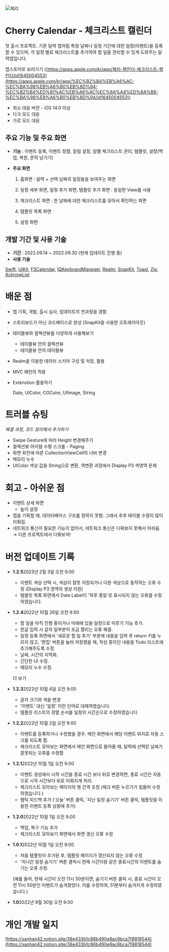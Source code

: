 ![체리](https://user-images.githubusercontent.com/36435181/231618480-27053fa8-f81f-4c97-8294-e3a4605905ad.png)

# Cherry Calendar - 체크리스트 캘린더

첫 출시 프로젝트. 기존 달력 앱처럼 특정 날짜나 일정 기간에 대한 일정(이벤트)을 등록할 수 있으며, 각 일정 별로 체크리스트를 추가하여 할 일을 관리할 수 있게 도와주는 달력앱입니다.

앱스토어로 보러가기 ([https://apps.apple.com/kr/app/체리-캘린더-체크리스트-캘린더/id1645004553](https://apps.apple.com/kr/app/%EC%B2%B4%EB%A6%AC-%EC%BA%98%EB%A6%B0%EB%8D%94-%EC%B2%B4%ED%81%AC%EB%A6%AC%EC%8A%A4%ED%8A%B8-%EC%BA%98%EB%A6%B0%EB%8D%94/id1645004553))

- 최소 대응 버전 - iOS 14.0 이상
- 다크 모드 대응
- 가로 모드 대응

## 주요 기능 및 주요 화면

- **기능** : 이벤트 등록, 이벤트 정렬, 알림 설정, 일별 체크리스트 관리, 템플릿, 설정(백업, 복원, 문의 남기기)
- **주요 화면**
    
    1) 홈화면 : 달력 + 선택 날짜의 일정들을 보여주는 화면
    
    2) 일정 세부 화면, 일정 추가 화면, 템플릿 추가 화면 : 동일한 View를 사용
    
    3) 체크리스트 화면 : 한 날짜에 대한 체크리스트를 모아서 확인하는 화면
    
    4) 템플릿 목록 화면
    
    5) 설정 화면
    

## 개발 기간 및 사용 기술

- **기간** : 2022.09.14 ~ 2022.09.30 (현재 업데이트 진행 중)
- **사용 기술**

[Swift](), [UIKit](), [FSCalendar](https://github.com/WenchaoD/FSCalendar), [IQKeyboardManager](https://github.com/hackiftekhar/IQKeyboardManager), [Realm](https://www.mongodb.com/docs/realm/sdk/swift/), [SnapKit](https://github.com/SnapKit/SnapKit), [Toast](https://github.com/scalessec/Toast), [Zip](https://github.com/marmelroy/Zip.git), [AcknowList](https://github.com/vtourraine/AcknowList)

# 배운 점

- 앱 기획, 개발, 출시 심사, 업데이트의 전과정을 경험
- 스토리보드가 아닌 코드베이스로 완성 (SnapKit을 사용한 오토레이아웃)
- 테이블뷰와 컬렉션뷰를 다양하게 사용해보기
    - 테이블뷰 안의 컬렉션뷰
    - 테이블뷰 안의 테이블뷰
- Realm을 이용한 데이터 스키마 구성 및 저장, 활용
- MVC 패턴의 적용
- Extenstion 활용하기
    
    Date, UIColor, CGColor, UIImage, String
    

# 트러블 슈팅

*해결 과정, 코드 정리해서 추가하기*

- Swipe Gesture에 따라 Height 변경해주기
- 컬렉션뷰 아이템 수평 스크롤 - Paging
- 화면 회전에 따른 CollectionViewCell의 너비 변경
- 메모리 누수
- UIColor 색상 값을 String으로 변환, 역변환 과정에서 Display P3 색영역 문제

# 회고 - 아쉬운 점

- 이벤트 상세 화면
    - 높이 설정
- 앱을 기획할 때, 데이터베이스 구조를 정하지 못함. 그래서 추후 테이블 수정이 많이 이뤄짐.
- 네트워크 통신이 필요한 기능이 없어서, 네트워크 통신은 다뤄보지 못해서 아쉬움.
→ 다른 프로젝트에서 다뤄보자!

# **버전 업데이트 기록**

- **1.2.5**2023년 2월 3일 오전 9:00
    - 이벤트 색상 선택 시, 색상이 잘못 저장되거나 다른 색상으로 동작하는 오류 수정 (Display P3 영역의 생상 지원)
    - 템플릿 목록 화면에서 Date Label이 '하루 종일'로 표시되지 않는 오류를 수정하였습니다.
- **1.2.4**2022년 10월 26일 오전 9:00
    - 할 일을 아직 진행 중이거나 미래에 있을 일정으로 미루기 기능 추가.
    - 한글 입력 시 글자 일부분이 조금 짤리는 오류 해결.
    - 일정 등록 화면에서 '새로운 할 일 추가' 부분에 내용을 입력 후 return 키를 누르지 않고, '편집' 버튼을 눌러 저장했을 때, 작성 중이던 내용을 Todo 리스트에 추가해주도록 수정.
    - 날짜, 시간의 지역화.
    - 간단한 UI 수정.
    - 메모리 누수 수정.
    
    더 보기
    
- **1.2.3**2022년 10월 4일 오전 9:00
    - 글자 크기와 색을 변경
    - '이벤트' 대신 '일정' 이란 단어로 대체하였습니다.
    - 템플릿 리스트의 정렬 순서를 일정의 시간순으로 수정하였습니다.
- **1.2.2**2022년 10월 2일 오전 9:00
    - 이벤트를 등록하거나 수정했을 경우, 메인 화면에서 해당 이벤트 위치로 자동 스크롤 되도록 함.
    - 체크리스트 모아보는 화면에서 메인 화면으로 돌아올 때, 달력에 선택된 날짜가 잘못되는 오류를 수정함.
- **1.2.1**2022년 10월 1일 오전 9:00
    - 이벤트 생성에서 시작 시간을 종료 시간 보다 뒤로 변경하면, 종료 시간은 자동으로 시작 시간보다 뒤로 미뤄지게 처리.
    - 체크리스트 모아보는 페이지의 행 간격 조정 (체크 버튼 누르기가 힘들어 수정하였습니다.)
    - 햅틱 피드백 추가 ('오늘' 버튼 클릭, '지난 일정 숨기기' 버튼 클릭, 템플릿을 이용한 이벤트 등록 상황에 추가)
- **1.2.0**2022년 10월 1일 오전 9:00
    - 백업, 복구 기능 추가
    - 체크리스트 모아보기 화면에서 화면 갱신 오류 수정
- **1.0.1**2022년 10월 1일 오전 9:00
    - 처음 템플릿이 추가된 후, 템플릿 페이지가 갱신되지 않는 오류 수정
    - '지나간 일정 숨기기' 버튼 클릭시 현재 시간이랑 같은 종료시간의 이벤트를 숨기는 오류 수정.
    
    (예를 들어, 현재 시간이 오전 11시 50분이면, 숨기기 버튼 클릭 시, 종료 시간이 오전 11시 50분인 이벤트가 숨겨졌었다. 이를 수정하여, 51분부터 숨겨지게 수정하였습니다.)
    
- **1.0**2022년 9월 30일 오전 9:00

#  개인 개발 일지

[https://sanhan42.notion.site/38e433b1c86b490e8ac8bca7f8818544](https://sanhan42.notion.site/38e433b1c86b490e8ac8bca7f8818544)
